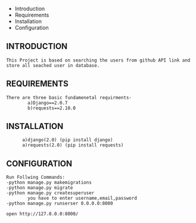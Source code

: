 * Introduction
 * Requirements
 * Installation
 * Configuration
 



INTRODUCTION
------------

    This Project is based on searching the users from github API link and store all seached user in database. 

REQUIREMENTS
------------

    There are three basic fundamenetal requirments-
            a)Django==2.0.7
            b)requests==2.10.0


    
INSTALLATION
------------


          a)django(2.0) (pip install django)
          a)requests(2.0) (pip install requests)



CONFIGURATION
-------------
    Run Follwing Commands:
    -python manage.py makemigrations
    -python manage.py migrate
    -python manage.py createsuperuser 
            you have to enter username,email,password
    -python manage.py runserser 0.0.0.0:8000

    open http://127.0.0.0:8000/
